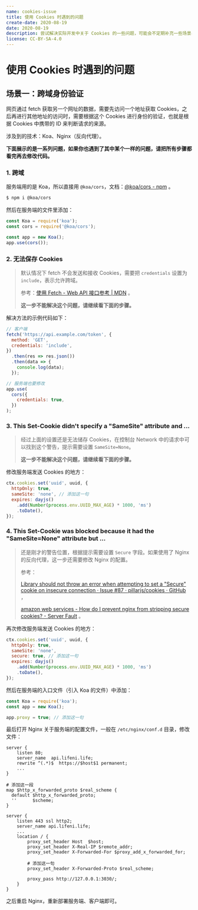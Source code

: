 ```yaml
---
name: cookies-issue
title: 使用 Cookies 时遇到的问题
create-date: 2020-08-19
date: 2020-08-19
description: 尝试解决实际开发中关于 Cookies 的一些问题，可能会不定期补充一些场景与解决问题的流程，也许并不是最佳实践。
license: CC-BY-SA-4.0
---
```


# 使用 Cookies 时遇到的问题

## 场景一：跨域身份验证

网页通过 fetch 获取另一个网址的数据，需要先访问一个地址获取 Cookies，之后再进行其他地址的访问时，需要根据这个 Cookies 进行身份的验证，也就是根据 Cookies 中携带的 ID 来判断请求的来源。

涉及到的技术：Koa、Nginx（反向代理）。

**下面展示的是一系列问题，如果你也遇到了其中某个一样的问题，请把所有步骤都看完再去修改代码。**

### 1. 跨域

服务端用的是 Koa，所以直接用 `@koa/cors`，文档：[@koa/cors - npm](https://www.npmjs.com/package/@koa/cors) 。

```bash
$ npm i @koa/cors
```

然后在服务端的文件里添加：

```js
const Koa = require('koa');
const cors = require('@koa/cors');

const app = new Koa();
app.use(cors());
```

### 2. 无法保存 Cookies

> 默认情况下 fetch 不会发送和接收 Cookies，需要把 `credentials` 设置为 `include`，表示允许跨域。
>
> 参考：[使用 Fetch - Web API 接口参考 | MDN](https://developer.mozilla.org/zh-CN/docs/Web/API/Fetch_API/Using_Fetch) 。
>
> **这一步不能解决这个问题，请继续看下面的步骤。**

解决方法的示例代码如下：

```js
// 客户端
fetch('https://api.example.com/token', {
  method: 'GET',
  credentials: 'include',
})
  .then(res => res.json())
  .then(data => {
    console.log(data);
  });
```

```js
// 服务端也要修改
app.use(
  cors({
    credentials: true,
  })
);
```

### 3. This Set-Cookie didn't specify a "SameSite" attribute and ...

> 经过上面的设置还是无法储存 Cookies，在控制台 Network 中的请求中可以找到这个警告，提示需要设置 `SameSite=None`。
>
> **这一步不能解决这个问题，请继续看下面的步骤。**

修改服务端发送 Cookies 的地方：

```js
ctx.cookies.set('uuid', uuid, {
  httpOnly: true,
  sameSite: 'none', // 添加这一句
  expires: dayjs()
    .add(Number(process.env.UUID_MAX_AGE) * 1000, 'ms')
    .toDate(),
});
```

### 4. This Set-Cookie was blocked because it had the "SameSite=None" attribute but ...

> 还是刚才的警告位置，根据提示需要设置 `Secure` 字段。如果使用了 Nginx 的反向代理，这一步还需要修改 Nginx 的配置。
>
> 参考：
>
> [Library should not throw an error when attempting to set a "Secure" cookie on insecure connection · Issue #87 · pillarjs/cookies · GitHub](https://github.com/pillarjs/cookies/issues/87) ，
>
> [amazon web services - How do I prevent nginx from stripping secure cookies? - Server Fault](https://serverfault.com/questions/797129/how-do-i-prevent-nginx-from-stripping-secure-cookies) 。

再次修改服务端发送 Cookies 的地方：

```js
ctx.cookies.set('uuid', uuid, {
  httpOnly: true,
  sameSite: 'none',
  secure: true, // 添加这一句
  expires: dayjs()
    .add(Number(process.env.UUID_MAX_AGE) * 1000, 'ms')
    .toDate(),
});
```

然后在服务端的入口文件（引入 Koa 的文件）中添加：

```js
const Koa = require('koa');
const app = new Koa();

app.proxy = true; // 添加这一句
```

最后打开 Nginx 关于服务端的配置文件，一般在 `/etc/nginx/conf.d` 目录，修改文件：

```nginx
server {
    listen 80;
    server_name  api.lifeni.life;
    rewrite ^(.*)$  https://$host$1 permanent;
    ...
}

# 添加这一段
map $http_x_forwarded_proto $real_scheme {
  default $http_x_forwarded_proto;
  ''      $scheme;
}

server {
    listen 443 ssl http2;
    server_name api.lifeni.life;
    ...
    location / {
        proxy_set_header Host  $host;
        proxy_set_header X-Real-IP $remote_addr;
        proxy_set_header X-Forwarded-For $proxy_add_x_forwarded_for;

        # 添加这一句
        proxy_set_header X-Forwarded-Proto $real_scheme;

        proxy_pass http://127.0.0.1:3030/;
    }
}
```

之后重启 Nginx，重新部署服务端、客户端即可。
